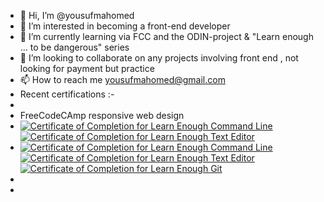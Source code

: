 - 👋 Hi, I’m @yousufmahomed
- 👀 I’m interested in becoming a front-end developer
- 🌱 I’m currently learning via FCC and the ODIN-project & "Learn enough ... to be dangerous" series
- 💞️ I’m looking to collaborate on any projects involving front end , not looking for payment but practice
- 📫 How to reach me yousufmahomed@gmail.com
- Recent certifications :-
-    
- FreeCodeCAmp responsive web design
-  <a href="https://www.learnenough.com/certificates/fd21db43"><img src="https://www.learnenough.com/certificates/fd21db43/command-line-tutorial.svg" alt="Certificate of Completion for Learn Enough Command Line"></a><a href="https://www.learnenough.com/certificates/fd21db43"><img src="https://www.learnenough.com/certificates/fd21db43/text-editor-tutorial.svg" alt="Certificate of Completion for Learn Enough Text Editor"></a> 
-  <a href="https://www.learnenough.com/certificates/fd21db43"><img src="https://www.learnenough.com/certificates/fd21db43/command-line-tutorial.svg" alt="Certificate of Completion for Learn Enough Command Line"></a><a href="https://www.learnenough.com/certificates/fd21db43"><img src="https://www.learnenough.com/certificates/fd21db43/text-editor-tutorial.svg" alt="Certificate of Completion for Learn Enough Text Editor"></a><a href="https://www.learnenough.com/certificates/fd21db43"><img src="https://www.learnenough.com/certificates/fd21db43/git-tutorial.svg" alt="Certificate of Completion for Learn Enough Git"></a>  
-     
- 

<!---
yousufmahomed/yousufmahomed is a ✨ special ✨ repository because its `README.md` (this file) appears on your GitHub profile.
You can click the Preview link to take a look at your changes.
--->
